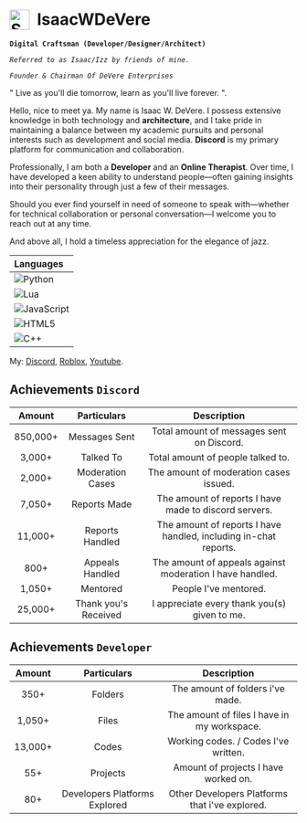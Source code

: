 # IsaacWDeVere <img align="left" alt="Spring" width="35px" style="padding-right:10px;" src="https://github.com/user-attachments/assets/0acdec10-cead-4800-8ff7-8849bc1b7eb4" />

**`Digital Craftsman (Developer/Designer/Architect)`**

*`Referred to as Isaac/Izz by friends of mine.`*

*`Founder & Chairman Of DeVere Enterprises`*

" Live as you'll die tomorrow,  learn as you'll live forever. ". 

Hello, nice to meet ya. My name is Isaac W. DeVere.
I possess extensive knowledge in both technology and **architecture**, and I take pride in maintaining a balance between my academic pursuits and personal interests such as development and social media. **Discord** is my primary platform for communication and collaboration.

Professionally, I am both a **Developer** and an **Online Therapist**. Over time, I have developed a keen ability to understand people—often gaining insights into their personality through just a few of their messages.

Should you ever find yourself in need of someone to speak with—whether for technical collaboration or personal conversation—I welcome you to reach out at any time.

And above all, I hold a timeless appreciation for the elegance of jazz.

| Languages  |
| :--        |
| ![Python](https://img.shields.io/badge/python-3670A0?style=for-the-badge&logo=python&logoColor=ffdd54) |
| ![Lua](https://img.shields.io/badge/lua-%232C2D72.svg?style=for-the-badge&logo=lua&logoColor=white) |
| ![JavaScript](https://img.shields.io/badge/javascript-%23323330.svg?style=for-the-badge&logo=javascript&logoColor=%23F7DF1E) |
| ![HTML5](https://img.shields.io/badge/html5-%23E34F26.svg?style=for-the-badge&logo=html5&logoColor=white) |
| ![C++](https://img.shields.io/badge/c++-%2300599C.svg?style=for-the-badge&logo=c%2B%2B&logoColor=white) |

My: 
[Discord](https://discord.com/users/1233652449365983254/),
[Roblox](https://www.roblox.com/users/2698166225/profile),
[Youtube](https://www.youtube.com/@IsaacWDeVere).

## Achievements `Discord`
| Amount  | Particulars | Description |
| :---:         |     :---:      |          :---: |
| 850,000+  | Messages Sent	  | Total amount of messages sent on Discord. |
| 3,000+  | Talked To  | Total amount of people talked to. |
| 2,000+  | Moderation Cases  | The amount of moderation cases issued. |
| 7,050+  | Reports Made | The amount of reports I have made to discord servers. |
| 11,000+ | Reports Handled | The amount of reports I have handled, including in-chat reports. |
| 800+ | Appeals Handled | The amount of appeals against moderation I have handled. |
| 1,050+ | Mentored | People I've mentored. |
| 25,000+ | Thank you's Received | I appreciate every thank you(s) given to me. |

## Achievements `Developer`
| Amount  | Particulars | Description |
| :---:         |     :---:      |          :---: |
| 350+  | Folders  | The amount of folders i've made. |
| 1,050+ | Files | The amount of files I have in my workspace. |
| 13,000+ | Codes | Working codes. / Codes I've written. |
| 55+ | Projects | Amount of projects I have worked on. |
| 80+ | Developers Platforms Explored | Other Developers Platforms that i've explored. |

